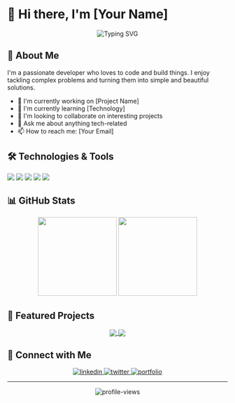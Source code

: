# 👋 Hi there, I'm [Your Name]

<div align="center">
  <img src="https://readme-typing-svg.herokuapp.com?font=Fira+Code&pause=1000&color=2196F3&center=true&vCenter=true&width=435&lines=Full+Stack+Developer;Always+learning+new+things;Open+Source+Enthusiast" alt="Typing SVG" />
</div>

## 🚀 About Me
I'm a passionate developer who loves to code and build things. I enjoy tackling complex problems and turning them into simple and beautiful solutions.

- 🔭 I'm currently working on [Project Name]
- 🌱 I'm currently learning [Technology]
- 👯 I'm looking to collaborate on interesting projects
- 💬 Ask me about anything tech-related
- 📫 How to reach me: [Your Email]

## 🛠️ Technologies & Tools
![](https://img.shields.io/badge/Code-JavaScript-informational?style=flat&logo=javascript&logoColor=white&color=2bbc8a)
![](https://img.shields.io/badge/Code-Python-informational?style=flat&logo=python&logoColor=white&color=2bbc8a)
![](https://img.shields.io/badge/Code-React-informational?style=flat&logo=react&logoColor=white&color=2bbc8a)
![](https://img.shields.io/badge/Tools-Docker-informational?style=flat&logo=docker&logoColor=white&color=2bbc8a)
![](https://img.shields.io/badge/Tools-Kubernetes-informational?style=flat&logo=kubernetes&logoColor=white&color=2bbc8a)

## 📊 GitHub Stats
<div align="center">
  <img height="180em" src="https://github-readme-stats.vercel.app/api?username=YOUR_GITHUB_USERNAME&show_icons=true&theme=dracula&include_all_commits=true&count_private=true"/>
  <img height="180em" src="https://github-readme-stats.vercel.app/api/top-langs/?username=YOUR_GITHUB_USERNAME&layout=compact&langs_count=7&theme=dracula"/>
</div>

## 🌟 Featured Projects
<div align="center">
  <a href="https://github.com/YOUR_GITHUB_USERNAME/project1">
    <img align="center" src="https://github-readme-stats.vercel.app/api/pin/?username=YOUR_GITHUB_USERNAME&repo=project1&theme=dracula" />
  </a>
  <a href="https://github.com/YOUR_GITHUB_USERNAME/project2">
    <img align="center" src="https://github-readme-stats.vercel.app/api/pin/?username=YOUR_GITHUB_USERNAME&repo=project2&theme=dracula" />
  </a>
</div>

## 🤝 Connect with Me
<div align="center">
  <a href="https://linkedin.com/in/YOUR_LINKEDIN" target="_blank">
    <img src="https://img.shields.io/badge/LinkedIn-0077B5?style=for-the-badge&logo=linkedin&logoColor=white" alt="linkedin"/>
  </a>
  <a href="https://twitter.com/YOUR_TWITTER" target="_blank">
    <img src="https://img.shields.io/badge/Twitter-1DA1F2?style=for-the-badge&logo=twitter&logoColor=white" alt="twitter"/>
  </a>
  <a href="https://YOUR_PORTFOLIO_WEBSITE" target="_blank">
    <img src="https://img.shields.io/badge/Portfolio-FF5722?style=for-the-badge&logo=google-chrome&logoColor=white" alt="portfolio"/>
  </a>
</div>

---
<div align="center">
  <img src="https://komarev.com/ghpvc/?username=YOUR_GITHUB_USERNAME&label=Profile%20views&color=0e75b6&style=flat" alt="profile-views" />
</div> 